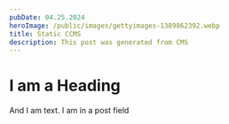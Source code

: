```yaml
---
pubDate: 04.25.2024
heroImage: /public/images/gettyimages-1389862392.webp
title: Static CCMS
description: This post was generated from CMS
---
```


# I am a Heading

And I am text. I am in a post field
